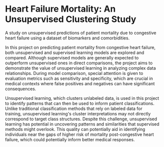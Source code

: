 # Heart Failure Mortality: An Unsupervised Clustering Study

A study on unsupervised predictions of patient mortality due to congestive heart failure using a dataset of biomarkers and comorbidities.

In this project on predicting patient mortality from congestive heart failure, both unsupervised and supervised learning models are explored and compared. Although supervised models are generally expected to outperform unsupervised ones in direct comparisons, the project aims to demonstrate the value of unsupervised learning in analyzing complex data relationships. During model comparison, special attention is given to evaluation metrics such as sensitivity and specificity, which are crucial in medical contexts where false positives and negatives can have significant consequences.

Unsupervised learning, which clusters unlabeled data, is used in this project to identify patterns that can then be used to inform patient classifications. Unlike traditional classification methods that rely on labeled data for training, unsupervised learning's cluster interpretations may not directly correspond to target class structures. Despite this challenge, unsupervised learning has potential in uncovering patterns and similarities that supervised methods might overlook. This quality can potentially aid in identifying individuals near the gaps of higher risk of mortality post-congestive heart failure, which could potentially inform better medical responses.
